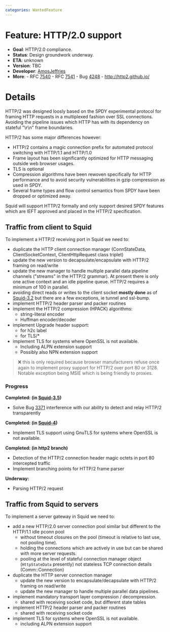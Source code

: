 ```yaml
---
categories: WantedFeature
---
```

# Feature: HTTP/2.0 support

- **Goal**: HTTP/2.0 compliance.
- **Status**: Design groundwork underway.
- **ETA**: unknown
- **Version**: TBC
- **Developer**:
    [AmosJeffries](/AmosJeffries)
- **More**:
      - RFC [7540](https://tools.ietf.org/rfc/rfc7540)
      - RFC [7541](https://tools.ietf.org/rfc/rfc7541)
      - Bug [4248](https://bugs.squid-cache.org/show_bug.cgi?id=4248)
      - <http://http2.github.io/>

# Details

HTTP/2 was designed loosly based on the SPDY experimental protocol for
framing HTTP requests in a multiplexed fashion over SSL connections.
Avoiding the pipeline issues which HTTP has with its dependency on
stateful "\\r\\n" frame boundaries.

HTTP/2 has some major differences however:
- HTTP/2 contains a magic connection prefix for automated protocol
    switching with HTTP/1.1 and HTTP/1.0
- Frame layout has been significantly optimized for HTTP messaging
    outside web browser usages.
- TLS is optional
- Compression algorithms have been rewoven specifically for HTTP
    performance and to avoid security vulnerabilities in gzip
    compression as used in SPDY.
- Several frame types and flow control semantics from SPDY have been
    dropped or optimized away.

Squid will support HTTP/2 formally and only support desired SPDY
features which are IEFT approved and placed in the HTTP/2 specification.

## Traffic from client to Squid

To implement a HTTP/2 receiving port in Squid we need to:
- duplicate the HTTP client connection manager (ConnStateData,
    ClientSocketContext, ClientHttpRequest class triplet)
- update the new version to decapsulate/encapsulate with HTTP/2
    framing on read/write
- update the new manager to handle multiple parallel data pipeline
    channels ("streams" in the HTTP/2 grammar). At present there is
    only one active context and an idle pipeline queue. HTTP/2
    requires a minimum of 100 in parallel.
- avoiding direct reads or writes to the client socket
    **mostly done** as of [Squid-3.2](/Releases/Squid-3.2)
    but there are a few exceptions, ie tunnel and ssl-bump.
- implement HTTP/2 header parser and packer routines
- implement the HTTP/2 compression (HPACK) algorithms:
    - string-literal encoder
    - Huffman encoder/decoder
- implement Upgrade header support:
    - for h2c label
    - for TLS/\*
- implement TLS for systems where OpenSSL is not available.
    - Including ALPN extension support
    - Possibly also NPN extension support

> :x:
    this is only required because browser manufacturers refuse once
    again to implement proxy support for HTTP/2 over port 80 or
    3128. Notable exception being MSIE which is being friendly to
    proxies.

### Progress

**Completed: (in [Squid-3.5](/Releases/Squid-3.5))**

- Solve Bug [3371](https://bugs.squid-cache.org/show_bug.cgi?id=3371)
    interference with our ability to detect and relay HTTP/2
    transparently

**Completed: (in [Squid-4](/Releases/Squid-4))**

- Implement TLS support using GnuTLS for systems where OpenSSL is not
    available.

**Completed: (in http2 branch)**

- Detection of the HTTP/2 connection header magic octets in port 80
    intercepted traffic
- Implement branching points for HTTP/2 frame parser

**Underway:**

- Parsing HTTP/2 request

## Traffic from Squid to servers

To implement a server gateway in Squid we need to:

- add a new HTTP/2.0 server connection pool similar but different to
    the HTTP/1.1 idle pconn pool
    - without timeout closures on the pool (timeout is relative to
        last use, not pooling time).
    - holding the connections which are actively in use but can be
        shared with more server requests.
    - pooling at the level of stateful connection manager object
        (`HttpStateData`
        presently) not stateless TCP connection details
        (Comm::Connection)
- duplicate the HTTP server connection manager
    - update the new version to encapsulate/decapsulate with HTTP/2
        framing on read/write
    - update the new manager to handle multiple parallel data
        pipelines.
- implement mandatory transport layer compression / decompression.
    - shared with receiving socket code, but different state tables
- implement HTTP/2 header parser and packer routines
    - shared with receiving socket code
- implement TLS for systems where OpenSSL is not available.
    - including ALPN extension support
